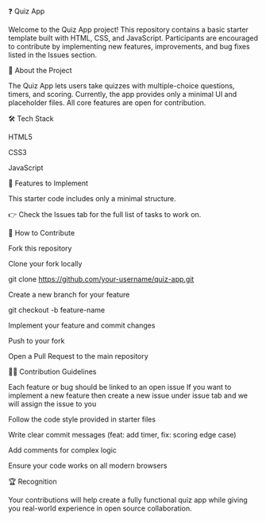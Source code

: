 ❓ Quiz App

Welcome to the Quiz App project!
This repository contains a basic starter template built with HTML, CSS, and JavaScript. Participants are encouraged to contribute by implementing new features, improvements, and bug fixes listed in the Issues section.

🚀 About the Project

The Quiz App lets users take quizzes with multiple-choice questions, timers, and scoring. Currently, the app provides only a minimal UI and placeholder files.
All core features are open for contribution.

🛠️ Tech Stack

HTML5

CSS3

JavaScript 

📌 Features to Implement

This starter code includes only a minimal structure.


👉 Check the Issues tab for the full list of tasks to work on.

🤝 How to Contribute

Fork this repository

Clone your fork locally

git clone https://github.com/your-username/quiz-app.git


Create a new branch for your feature

git checkout -b feature-name


Implement your feature and commit changes

Push to your fork

Open a Pull Request to the main repository

🧑‍💻 Contribution Guidelines

Each feature or bug should be linked to an open issue
If you want to implement a new feature then create a new issue under issue tab and we will assign the issue to you

Follow the code style provided in starter files

Write clear commit messages (feat: add timer, fix: scoring edge case)

Add comments for complex logic

Ensure your code works on all modern browsers

🏆 Recognition

Your contributions will help create a fully functional quiz app while giving you real-world experience in open source collaboration.
